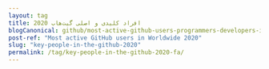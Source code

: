 ```yaml
---
layout: tag
title: افراد کلیدی و اصلی گیت‌هاب 2020
blogCanonical: github/most-active-github-users-programmers-developers-in-worldwide-fa/
post-ref: "Most active GitHub users in Worldwide 2020"
slug: "key-people-in-the-github-2020"
permalink: /tag/key-people-in-the-github-2020-fa/
---
```

